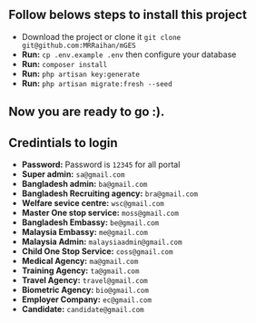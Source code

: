 ## Follow belows steps to install this project

-   Download the project or clone it `git clone git@github.com:MRRaihan/mGES`
-   **Run:** `cp .env.example .env` then configure your database
-   **Run:** `composer install`
-   **Run:** `php artisan key:generate`
-   **Run:** `php artisan migrate:fresh --seed`

## Now you are ready to go :).

## Credintials to login

-   **Password:** Password is `12345` for all portal
-   **Super admin:** `sa@gmail.com`
-   **Bangladesh admin:** `ba@gmail.com`
-   **Bangladesh Recruiting agency:** `bra@gmail.com`
-   **Welfare sevice centre:** `wsc@gmail.com`
-   **Master One stop service:** `moss@gmail.com`
-   **Bangladesh Embassy:** `be@gmail.com`
-   **Malaysia Embassy:** `me@gmail.com`
-   **Malaysia Admin:** `malaysiaadmin@gmail.com`
-   **Child One Stop Service:** `coss@gmail.com`
-   **Medical Agency:** `ma@gmail.com`
-   **Training Agency:** `ta@gmail.com`
-   **Travel Agency:** `travel@gmail.com`
-   **Biometric Agency:** `bio@gmail.com`
-   **Employer Company:** `ec@gmail.com`
-   **Candidate:** `candidate@gmail.com`
